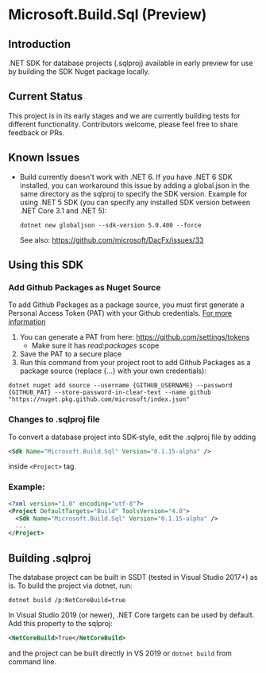 # Microsoft.Build.Sql (Preview)

## Introduction
.NET SDK for database projects (.sqlproj) available in early preview for use by building the SDK Nuget package locally.

## Current Status
This project is in its early stages and we are currently building tests for different functionality. Contributors welcome, please feel free to share feedback or PRs.

## Known Issues
* Build currently doesn't work with .NET 6. If you have .NET 6 SDK installed, you can workaround this issue by adding a global.json in the same directory as the sqlproj to specify the SDK version.
  Example for using .NET 5 SDK (you can specify any installed SDK version between .NET Core 3.1 and .NET 5):
  ```
  dotnet new globaljson --sdk-version 5.0.400 --force
  ```
  See also: https://github.com/microsoft/DacFx/issues/33

## Using this SDK

### Add Github Packages as Nuget Source
To add Github Packages as a package source, you must first generate a Personal Access Token (PAT) with your Github credentials. [For more information](https://docs.github.com/en/packages/working-with-a-github-packages-registry/working-with-the-nuget-registry#authenticating-to-github-packages)
1. You can generate a PAT from here: https://github.com/settings/tokens
   * Make sure it has *read:packages* scope
2. Save the PAT to a secure place
3. Run this command from your project root to add Github Packages as a package source (replace {...} with your own credentials):
```
dotnet nuget add source --username {GITHUB_USERNAME} --password {GITHUB_PAT} --store-password-in-clear-text --name github "https://nuget.pkg.github.com/microsoft/index.json"
```

### Changes to .sqlproj file
To convert a database project into SDK-style, edit the .sqlproj file by adding
```xml
<Sdk Name="Microsoft.Build.Sql" Version="0.1.15-alpha" />
``` 
inside `<Project>` tag.
### Example:
```xml
<?xml version="1.0" encoding="utf-8"?>
<Project DefaultTargets="Build" ToolsVersion="4.0">
  <Sdk Name="Microsoft.Build.Sql" Version="0.1.15-alpha" />
  ...
</Project>
```

## Building .sqlproj 
The database project can be built in SSDT (tested in Visual Studio 2017+) as is. To build the project via dotnet, run:
```
dotnet build /p:NetCoreBuild=true
```
In Visual Studio 2019 (or newer), .NET Core targets can be used by default. Add this property to the sqlproj:
```xml
<NetCoreBuild>True</NetCoreBuild>
```
and the project can be built directly in VS 2019 or `dotnet build` from command line.
